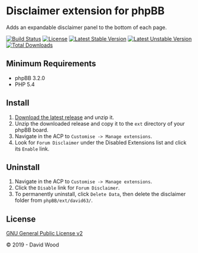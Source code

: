 # Disclaimer extension for phpBB

Adds an expandable disclaimer panel to the bottom of each page.

[![Build Status](https://travis-ci.com/david63/disclaimer.svg?branch=master)](https://travis-ci.com/david63/disclaimer)
[![License](https://poser.pugx.org/david63/disclaimer/license)](https://packagist.org/packages/david63/disclaimer)
[![Latest Stable Version](https://poser.pugx.org/david63/disclaimer/v/stable)](https://packagist.org/packages/david63/disclaimer)
[![Latest Unstable Version](https://poser.pugx.org/david63/disclaimer/v/unstable)](https://packagist.org/packages/david63/disclaimer)
[![Total Downloads](https://poser.pugx.org/david63/disclaimer/downloads)](https://packagist.org/packages/david63/disclaimer)

## Minimum Requirements
* phpBB 3.2.0
* PHP 5.4

## Install
1. [Download the latest release](https://github.com/david63/disclaimer/archive/3.2.zip) and unzip it.
2. Unzip the downloaded release and copy it to the `ext` directory of your phpBB board.
3. Navigate in the ACP to `Customise -> Manage extensions`.
4. Look for `Forum Disclaimer` under the Disabled Extensions list and click its `Enable` link.

## Uninstall
1. Navigate in the ACP to `Customise -> Manage extensions`.
2. Click the `Disable` link for `Forum Disclaimer`.
3. To permanently uninstall, click `Delete Data`, then delete the disclaimer folder from `phpBB/ext/david63/`.

## License
[GNU General Public License v2](http://opensource.org/licenses/GPL-2.0)

© 2019 - David Wood